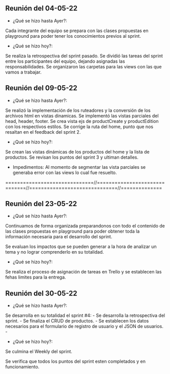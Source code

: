 ## Reunión del 04-05-22

- ¿Qué se hizo hasta Ayer?:

Cada integrante del equipo se prepara con las clases propuestas en playground para poder tener los conocimientos previos al sprint.

- ¿Qué se hizo hoy?:

Se realiza la retrospectiva del sprint pasado.
Se dividió las tareas del sprint entre los participantes del equipo, dejando asignadas las responsabilidades.
Se organizaron las carpetas para las views con las que vamos a trabajar.


## Reunión del 09-05-22

- ¿Qué se hizo hasta Ayer?:

Se realizó la implementación de los ruteadores y la conversión de los archivos html en vistas dinamicas.
Se implementó las vistas parciales del head, header, footer.
Se crea vista ejs de productCreate y productEdition con los respectivos estilos.
Se corrige la ruta del home, punto que nos resaltan en el feedback del sprint 2.

- ¿Qué se hizo hoy?:

Se crean las vistas dinámicas de los productos del home y la lista de productos.
Se revisan los puntos del sprint 3 y ultiman detalles.

- Impedimentos:
Al momento de segmentar las vista parciales se generaba error con las views lo cual fue resuelto.

==============================//==============================//==============================//==============

## Reunión del 23-05-22
- ¿Qué se hizo hasta Ayer?:

Continuamos de forma organizada preparandonos con todo el contenido de las clases propuestas en playground para poder obtener toda la información necesaria para el desarrollo del sprint.

Se evaluan los impactos que se pueden generar a la hora de analizar un tema y no lograr comprenderlo en su totalidad.

- ¿Qué se hizo hoy?:

Se realiza el proceso de asignación de tareas en Trello y se establecen las fehas limites para la entrega.

## Reunión del 30-05-22
- ¿Qué se hizo hasta Ayer?:

Se desarrolla en su totalidad el sprint #4:
    - Se desarrolla la retrospectiva del sprint.
    - Se finaliza el CRUD de productos.
    - Se establecen los datos necesarios para el formulario de registro de usuario y el JSON de usuarios.
    - 
- ¿Qué se hizo hoy?:

Se culmina el Weekly del sprint.

Se verifica que todos los puntos del sprint esten completados y en funcionamiento.


